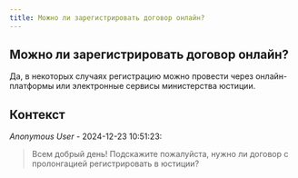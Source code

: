 ```yaml
---
title: Можно ли зарегистрировать договор онлайн?
---
```


## Можно ли зарегистрировать договор онлайн?

Да, в некоторых случаях регистрацию можно провести через онлайн-платформы или электронные сервисы министерства юстиции.

## Контекст

_Anonymous User_ - 2024-12-23 10:51:23:

> Всем добрый день! Подскажите пожалуйста, нужно ли договор с пролонгацией регистрировать в юстиции?
